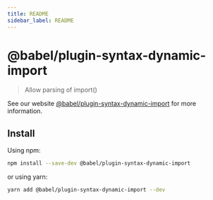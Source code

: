 ```yaml
---
title: README
sidebar_label: README
---
```

# @babel/plugin-syntax-dynamic-import

> Allow parsing of import()

See our website [@babel/plugin-syntax-dynamic-import](https://babeljs.io/docs/en/next/babel-plugin-syntax-dynamic-import.html) for more information.

## Install

Using npm:

```sh
npm install --save-dev @babel/plugin-syntax-dynamic-import
```

or using yarn:

```sh
yarn add @babel/plugin-syntax-dynamic-import --dev
```

